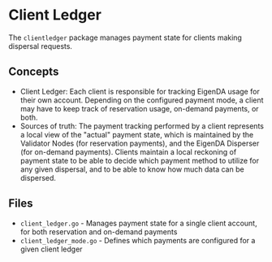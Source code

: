 # Client Ledger

The `clientledger` package manages payment state for clients making dispersal requests.

## Concepts

- Client Ledger: Each client is responsible for tracking EigenDA usage for their own account. Depending on the
configured payment mode, a client may have to keep track of reservation usage, on-demand payments, or both.
- Sources of truth: The payment tracking performed by a client represents a local view of the "actual" payment state,
which is maintained by the Validator Nodes (for reservation payments), and the EigenDA Disperser (for on-demand
payments). Clients maintain a local reckoning of payment state to be able to decide which payment method to utilize
for any given dispersal, and to be able to know how much data can be dispersed.

## Files

- `client_ledger.go` - Manages payment state for a single client account, for both reservation and on-demand payments
- `client_ledger_mode.go` - Defines which payments are configured for a given client ledger
